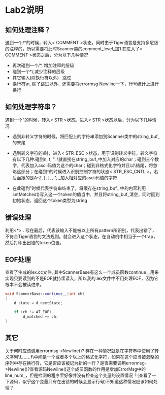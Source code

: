 # Lab2说明

## 如何处理注释？

遇到一个/*的时候，转入< COMMENT >状态，同时由于Tiger语言是支持多层级的注释的，所以需要将此时Scanner类的comment_level_加1.在进入了< COMMENT >状态之后，分为以下几种情况

-   再次碰到一个/*, 增加注释的层级
-   碰到一个*/,减少注释的层级
-   其它输入(除换行符以外) . 跳过
-   换行符\n, 除了跳过以外，还需要将errormsg Newline一下，行号统计上进行换行

## 如何处理字符串？

遇到一个"的时候，转入< STR >状态。进入< STR >状态以后，分为以下几种情况

-   遇到非转义字符的时候，将匹配上的字符串添加到Scanner类中的string_buf_的末尾
-   遇到转义字符的\时，进入< STR_ESC >状态，用于识别转义字符，转义字符有以下几种:碰到n, t, ", \就直接在string_buf_中加入对应的char；碰到三个数字，代表加入ascii码值为这个的char；碰到非格式化字符并且以\结尾，将忽略这部分；在碰到^的时候进入识别控制字符的状态< STR_ESC_CNTL >，若后面跟的是A-Z, [, ], \, ^, _加入相对应的ascii码值的字符

-   在此碰到"时候代表字符串结束了，将缓存在string_buf_ 中的内容利用setMatched()写入这一个token的值当中，并且将string_buf_清空，同时回到初始状态，返回这个token类型为string

## 错误处理

利用<*> . 写在最后，代表该输入不能被以上所有pattern所识别，代表出错了，不符合Tiger语言的文法规则。就会进入这个状态，在自动机中相当于一个trap，然后打印出出错的token位置。

## EOF处理

查看了生成的lex.cc文件, 其中ScannerBase有这么一个成员函数continue__用来实现只要读到的不是EOF就持续读入，所以我的.lex文件中不用处理EOF，因为它根本不会被读进来。

```c++
void ScannerBase::continue__(int ch)
{
    d_state = d_nextState;

    if (ch != AT_EOF)
        d_matched += ch;
}
```



## 其它

关于何时应该调用errormsg->Newline()? 存在一种情况就是在字符串中使用了转义序列\f_ _ _ f\中间是一个或者多个以上的格式化字符，如果在这个应当被忽略的序列中存在换行符，它是否应该被记为新的一行？是否需要调用errormsg->Newline()?查看源码Newline()这个成员函数的作用是增加ErrorMsg中的line_num_，但是检测的程序里好像并没有检查这个变量的设置情况？(查看了一下源码，似乎这个变量只有在出错的时候会显示行号)不知道这种情况应该如何处理？